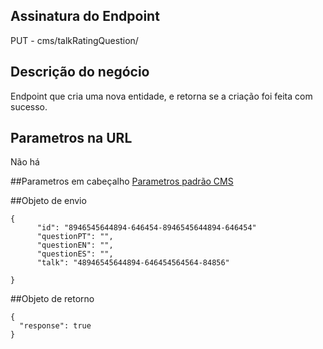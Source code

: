 ## Assinatura do Endpoint

PUT - cms/talkRatingQuestion/

## Descrição do negócio
Endpoint que cria uma nova entidade, e retorna se a criação foi feita com sucesso.

## Parametros na URL
Não há

##Parametros em cabeçalho
[Parametros padrão CMS](/API-\(Endpoints\)/Parametros-padrão-CMS)

##Objeto de envio
```
{
      "id": "8946545644894-646454-8946545644894-646454"
      "questionPT": "",
      "questionEN": "",
      "questionES": "",
      "talk": "48946545644894-646454564564-84856"

}
```

##Objeto de retorno

```
{
  "response": true
}
```
